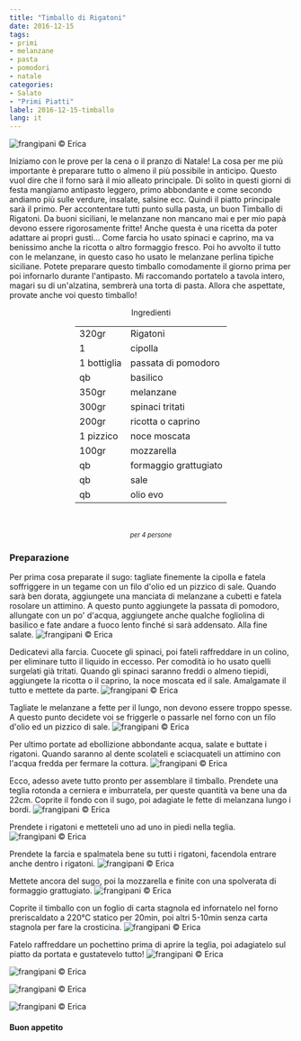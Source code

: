 ```yaml
---
title: "Timballo di Rigatoni"
date: 2016-12-15
tags:
- primi
- melanzane
- pasta
- pomodori
- natale
categories:
- Salato
- "Primi Piatti"
label: 2016-12-15-timballo
lang: it
---
```

![](header.jpg "frangipani © Erica")

Iniziamo con le prove per la cena o il pranzo di Natale! La cosa per me più importante è preparare tutto o almeno il più possibile in anticipo. Questo vuol dire che il forno sarà il mio alleato principale. Di solito in questi giorni di festa mangiamo antipasto leggero, primo abbondante e come secondo andiamo più sulle verdure, insalate, salsine ecc. Quindi il piatto principale sarà il primo. Per accontentare tutti punto sulla pasta, un buon Timballo di Rigatoni. Da buoni siciliani, le melanzane non mancano mai e per mio papà devono essere rigorosamente fritte! Anche questa è una ricetta da poter adattare ai propri gusti... Come farcia ho usato spinaci e caprino, ma va benissimo anche la ricotta o altro formaggio fresco. Poi ho avvolto il tutto con le melanzane, in questo caso ho usato le melanzane perlina tipiche siciliane. Potete preparare questo timballo comodamente il giorno prima per poi infornarlo durante l'antipasto. Mi raccomando portatelo a tavola intero, magari su di un'alzatina, sembrerà una torta di pasta. Allora che aspettate, provate anche voi questo timballo!

<div id="wrapper" style="text-align: center">
  <div id="yourdiv" style="display: inline-block;">
    <div class="ingredients">
      <div class="ingredients-title">Ingredienti</div>
      <table>
        <tbody>
          <tr>
            <td>320gr</td>
            <td>Rigatoni</td>
          </tr>
          <tr>
            <td>1</td>
            <td>cipolla</td>
          </tr>
          <tr>
            <td>1 bottiglia</td>
            <td>passata di pomodoro</td>
          </tr>
          <tr>
            <td>qb</td>
            <td>basilico</td>
          </tr>
          <tr>
            <td>350gr</td>
            <td>melanzane</td>
          </tr>
          <tr>
            <td>300gr</td>
            <td>spinaci tritati</td>
          </tr>
          <tr>
            <td>200gr</td>
            <td>ricotta o caprino</td>
          </tr>
          <tr>
            <td>1 pizzico</td>
            <td>noce moscata</td>
          </tr>
          <tr>
            <td>100gr</td>
            <td>mozzarella</td>
          </tr>
          <tr>
            <td>qb</td>
            <td>formaggio grattugiato</td>
          </tr>
          <tr>
            <td>qb</td>
            <td>sale</td>
          </tr>
          <tr>
            <td>qb</td>
            <td>olio evo</td>
          </tr>
        </tbody>
      </table>
      <br></br>
      <i class="pull-right" style="font-size: 80%;">per 4 persone</i>
    </div>
  </div>
</div>


<h3>
  <font color="grey">
    <i class="fa fa-cogs"></i>
  </font> Preparazione
</h3>

Per prima cosa preparate il sugo: tagliate finemente la cipolla e fatela soffriggere in un tegame con un filo d'olio ed un pizzico di sale. Quando sarà ben dorata, aggiungete una manciata di melanzane a cubetti e fatela rosolare un attimino. A questo punto aggiungete la passata di pomodoro, allungate con un po' d'acqua, aggiungete anche qualche fogliolina di basilico e fate andare a fuoco lento finché si sarà addensato. Alla fine salate.
![](sugo.jpg "frangipani © Erica")

Dedicatevi alla farcia. Cuocete gli spinaci, poi fateli raffreddare in un colino, per eliminare tutto il liquido in eccesso. Per comodità io ho usato quelli surgelati già tritati. Quando gli spinaci saranno freddi o almeno tiepidi, aggiungete la ricotta o il caprino, la noce moscata ed il sale. Amalgamate il tutto e mettete da parte.
![](farcia.jpg "frangipani © Erica")

Tagliate le melanzane a fette per il lungo, non devono essere troppo spesse. A questo punto decidete voi se friggerle o passarle nel forno con un filo d'olio ed un pizzico di sale.
![](melanzane.jpg "frangipani © Erica")

Per ultimo portate ad ebollizione abbondante acqua, salate e buttate i rigatoni. Quando saranno al dente scolateli e sciacquateli un attimino con l'acqua fredda per fermare la cottura.
![](rigatoni.jpg "frangipani © Erica")

Ecco, adesso avete tutto pronto per assemblare il timballo. Prendete una teglia rotonda a cerniera e imburratela, per queste quantità va bene una da 22cm. Coprite il fondo con il sugo, poi adagiate le fette di melanzana lungo i bordi.
![](bordi.jpg "frangipani © Erica")

Prendete i rigatoni e metteteli uno ad uno in piedi nella teglia.
![](rigatoniteglia.jpg "frangipani © Erica")

Prendete la farcia e spalmatela bene su tutti i rigatoni, facendola entrare anche dentro i rigatoni.
![](rigatonifarciti.jpg "frangipani © Erica")

Mettete ancora del sugo, poi la mozzarella e finite con una spolverata di formaggio grattugiato.
![](teglia.jpg "frangipani © Erica")

Coprite il timballo con un foglio di carta stagnola ed infornatelo nel forno preriscaldato a 220°C statico per 20min, poi altri 5-10min senza carta stagnola per fare la crosticina.
![](sfornato.jpg "frangipani © Erica")

Fatelo raffreddare un pochettino prima di aprire la teglia, poi adagiatelo sul piatto da portata e gustatevelo tutto!
![](risultato1.jpg "frangipani © Erica")

![](risultato2.jpg "frangipani © Erica")

![](risultato3.jpg "frangipani © Erica")

![](risultato4.jpg "frangipani © Erica")


<h4>Buon appetito
  <font color="red">
    <i class="fa fa-smile-o"></i>
  </font>
</h4>
